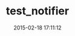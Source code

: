 ---
layout: post
title:  "test_notifier"
repo:   "fnando/test_notifier"
date:   2015-02-18 17:11:12
gemurl: http://rubygems.org/gems/test_notifier
---